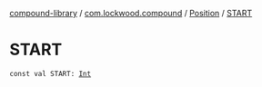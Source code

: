 [compound-library](../../index.md) / [com.lockwood.compound](../index.md) / [Position](index.md) / [START](./-s-t-a-r-t.md)

# START

`const val START: `[`Int`](https://kotlinlang.org/api/latest/jvm/stdlib/kotlin/-int/index.html)